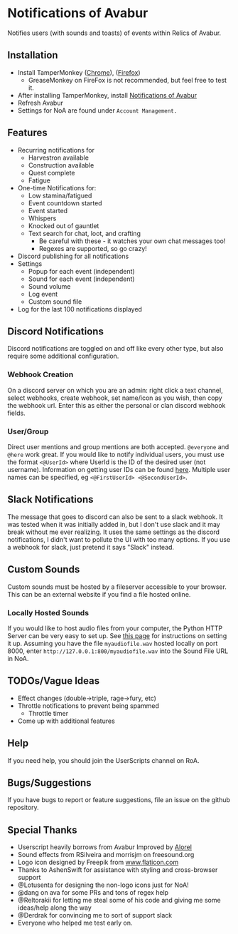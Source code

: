 # Notifications of Avabur
Notifies users (with sounds and toasts) of events within Relics of Avabur.

## Installation
* Install TamperMonkey ([Chrome](https://chrome.google.com/webstore/detail/tampermonkey/dhdgffkkebhmkfjojejmpbldmpobfkfo?hl=en)), ([Firefox](https://addons.mozilla.org/en-US/firefox/addon/tampermonkey/))
  * GreaseMonkey on FireFox is not recommended, but feel free to test it.
* After installing TamperMonkey, install [Notifications of Avabur](https://github.com/davidmcclelland/notifications-of-avabur/raw/master/notifications-of-avabur.user.js)
* Refresh Avabur
* Settings for NoA are found under `Account Management.`

## Features
* Recurring notifications for
  * Harvestron available
  * Construction available
  * Quest complete
  * Fatigue
* One-time Notifications for:
  * Low stamina/fatigued
  * Event countdown started
  * Event started
  * Whispers
  * Knocked out of gauntlet
  * Text search for chat, loot, and crafting
    * Be careful with these - it watches your own chat messages too!
    * Regexes are supported, so go crazy!
* Discord publishing for all notifications
* Settings
  * Popup for each event (independent)
  * Sound for each event (independent)
  * Sound volume
  * Log event
  * Custom sound file
* Log for the last 100 notifications displayed

## Discord Notifications
Discord notifications are toggled on and off like every other type, but also require some additional configuration.

### Webhook Creation
On a discord server on which you are an admin: right click a text channel, select webhooks, create webhook, set name/icon as you wish, then copy the webhook url. Enter this as either the personal or clan discord webhook fields.

### User/Group
Direct user mentions and group mentions are both accepted. `@everyone` and `@here` work great. If you would like to notify individual users, you must use the format `<@UserId>` where UserId is the ID of the desired user (not username). Information on getting user IDs can be found [here](https://www.reddit.com/r/discordapp/comments/61n0sj/pinging_rolesusers_linking_text_channels_through/dffsiuk/). Multiple user names can be specified, eg `<@FirstUserId> <@SecondUserId>`.

## Slack Notifications
The message that goes to discord can also be sent to a slack webhook. It was tested when it was initially added in, but I don't use slack and it may break without me ever realizing. It uses the same settings as the discord notifications, I didn't want to pollute the UI with too many options. If you use a webhook for slack, just pretend it says "Slack" instead.

## Custom Sounds
Custom sounds must be hosted by a fileserver accessible to your browser. This can be an external website if you find a file hosted online.

### Locally Hosted Sounds
If you would like to host audio files from your computer, the Python HTTP Server can be very easy to set up. See [this page](https://developer.mozilla.org/en-US/docs/Learn/Common_questions/set_up_a_local_testing_server#Running_a_simple_local_HTTP_server) for instructions on setting it up. Assuming you have the file `myaudiofile.wav` hosted locally on port 8000, enter `http://127.0.0.1:800/myaudiofile.wav` into the Sound File URL in NoA.

## TODOs/Vague Ideas
* Effect changes (double->triple, rage->fury, etc)
* Throttle notifications to prevent being spammed
  * Throttle timer
* Come up with additional features

## Help
If you need help, you should join the UserScripts channel on RoA.

## Bugs/Suggestions
If you have bugs to report or feature suggestions, file an issue on the github repository.

## Special Thanks
* Userscript heavily borrows from Avabur Improved by [Alorel](https://github.com/Alorel)
* Sound effects from RSilveira and morrisjm on freesound.org
* Logo icon designed by Freepik from www.flaticon.com
* Thanks to AshenSwift for assistance with styling and cross-browser support
* @Lotusenta for designing the non-logo icons just for NoA!
* @dang on ava for some PRs and tons of regex help
* @Reltorakii for letting me steal some of his code and giving me some ideas/help along the way
* @Derdrak for convincing me to sort of support slack
* Everyone who helped me test early on.

